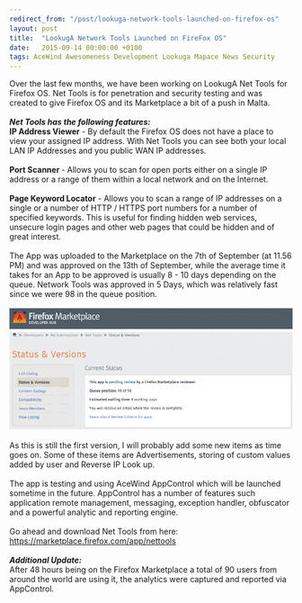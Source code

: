 ```yaml
---
redirect_from: "/post/lookuga-network-tools-launched-on-firefox-os"
layout: post
title:  "LookugA Network Tools Launched on FireFox OS"
date:   2015-09-14 00:00:00 +0100
tags: AceWind Awesomeness Development Lookuga Mapace News Security
---
```

Over the last few months, we have been working on LookugA Net Tools for Firefox OS. Net Tools is for penetration and security testing and was created to give Firefox OS and its Marketplace a bit of a push in Malta.<br><br><span style="font-weight: bold;"><span style="font-style: italic;">Net Tools has the following features:</span></span><br><span style="font-weight: bold;">IP Address Viewer</span> - By default the Firefox OS does not have a place to view your assigned IP address. With Net Tools you can see both your local LAN IP Addresses and you public WAN IP addresses.<br><br><span style="font-weight: bold;">Port Scanner </span>- Allows you to scan for open ports either on a single IP address or a range of them within a local network and on the Internet.<br><br><span style="font-weight: bold;">Page Keyword Locator</span> - Allows you to scan a range of IP addresses on a single or a number of HTTP / HTTPS port numbers for a number of specified keywords. This is useful for finding hidden web services, unsecure login pages and other web pages that could be hidden and of great interest.<br><br>The App was uploaded to the Marketplace on the 7th of September (at 11.56 PM) and was approved on the 13th of September, while the average time it takes for an App to be approved is usually 8 - 10 days depending on the queue. Network Tools was approved in 5 Days, which was relatively fast since we were 98 in the queue position.<br><br><img style="width: 826px;" src="/images/nettools_status.png"><br><a href="https://marketplace.firefox.com/app/nettools" target="_blank"></a><br>As this is still the first version, I will probably add some new 
items as time goes on. Some of these items are Advertisements, storing 
of custom values added by user and Reverse IP Look up.
<br><br>The app is testing and using AceWind AppControl which will be launched sometime in the future. AppControl has a number of features such application remote management, messaging, exception handler, obfuscator and a powerful analytic and reporting engine. 
<br><br>Go ahead and download Net Tools from here:<br>
<a href="https://marketplace.firefox.com/app/nettools" target="_blank">https://marketplace.firefox.com/app/nettools</a><br><br><span style="font-style: italic;"><span style="font-weight: bold;">Additional Update:</span></span><br>After 48 hours being on the Firefox Marketplace a total of 90 users from around the world are using it, the analytics were captured and reported via AppControl.
